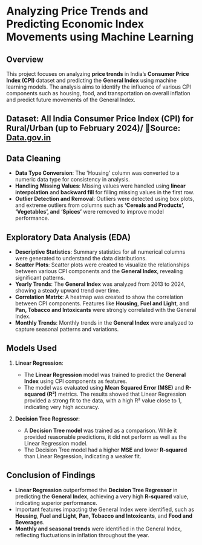 # Analyzing Price Trends and Predicting Economic Index Movements using Machine Learning

## Overview
This project focuses on analyzing **price trends** in India’s **Consumer Price Index (CPI)** dataset and predicting the **General Index** using machine learning models. The analysis aims to identify the influence of various CPI components such as housing, food, and transportation on overall inflation and predict future movements of the General Index.

## Dataset: All India Consumer Price Index (CPI) for Rural/Urban (up to February 2024)/ 🔗Source: [Data.gov.in](https://www.data.gov.in/resource/all-india-consumer-price-index-ruralurban-upto-february-2024)

## Data Cleaning
- **Data Type Conversion**: The 'Housing' column was converted to a numeric data type for consistency in analysis.
- **Handling Missing Values**: Missing values were handled using **linear interpolation** and **backward fill** for filling missing values in the first row.
- **Outlier Detection and Removal**: Outliers were detected using box plots, and extreme outliers from columns such as **‘Cereals and Products’, ‘Vegetables’, and ‘Spices’** were removed to improve model performance.

## Exploratory Data Analysis (EDA)
- **Descriptive Statistics**: Summary statistics for all numerical columns were generated to understand the data distributions.
- **Scatter Plots**: Scatter plots were created to visualize the relationships between various CPI components and the **General Index**, revealing significant patterns.
- **Yearly Trends**: The **General Index** was analyzed from 2013 to 2024, showing a steady upward trend over time.
- **Correlation Matrix**: A heatmap was created to show the correlation between CPI components. Features like **Housing**, **Fuel and Light**, and **Pan, Tobacco and Intoxicants** were strongly correlated with the General Index.
- **Monthly Trends**: Monthly trends in the **General Index** were analyzed to capture seasonal patterns and variations.

## Models Used
1. **Linear Regression**:
   - The **Linear Regression** model was trained to predict the **General Index** using CPI components as features.
   - The model was evaluated using **Mean Squared Error (MSE)** and **R-squared (R²)** metrics. The results showed that Linear Regression provided a strong fit to the data, with a high R² value close to 1, indicating very high accuracy.

2. **Decision Tree Regressor**:
   - A **Decision Tree model** was trained as a comparison. While it provided reasonable predictions, it did not perform as well as the Linear Regression model.
   - The Decision Tree model had a higher **MSE** and lower **R-squared** than Linear Regression, indicating a weaker fit.

## Conclusion of Findings
- **Linear Regression** outperformed the **Decision Tree Regressor** in predicting the **General Index**, achieving a very high **R-squared** value, indicating superior performance.
- Important features impacting the General Index were identified, such as **Housing**, **Fuel and Light**, **Pan, Tobacco and Intoxicants**, and **Food and Beverages**.
- **Monthly and seasonal trends** were identified in the General Index, reflecting fluctuations in inflation throughout the year.
